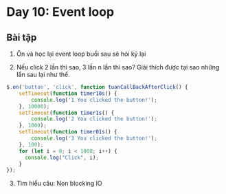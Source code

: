# Day 10: Event loop

## Bài tập

1. Ôn và học lại event loop buổi sau sẽ hỏi kỹ lại

2. Nếu click 2 lần thì sao, 3 lần n lần thì sao? Giải thích được tại sao những lần sau lại như thế.

```js
$.on('button', 'click', function tuanCallBackAfterClick() {
    setTimeout(function timer10s() {
        console.log('1 You clicked the button!');
    }, 10000);
    setTimeout(function timer1s() {
        console.log('2 You clicked the button!');
    }, 1000);
    setTimeout(function timer01s() {
        console.log('3 You clicked the button!');
    }, 100);
    for (let i = 0; i < 1000; i++) {
      console.log("Click", i);
    }
});
```

3. Tìm hiểu câu: Non blocking IO
